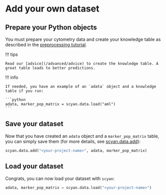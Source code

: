 # Add your own dataset

## Prepare your Python objects

You must prepare your cytometry data and create your knowledge table as described in the [preprocessing tutorial](/tutorials/preprocessing).

!!! tips

    Read our [advice](/advanced/advice) to create the knowledge table. A great table leads to better predictions.

!!! info

    If needed, you have an example of an `adata` object and a knowledge table if you run:

    ```python
    adata, marker_pop_matrix = scyan.data.load("aml")
    ```

## Save your dataset

Now that you have created an `adata` object and a `marker_pop_matrix` table, you can simply save them (for more details, see [scyan.data.add](/api/datasets/#scyan.data.add)):

```python
scyan.data.add("<your-project-name>", adata, marker_pop_matrix)
```

## Load your dataset

Congrats, you can now load your dataset with `scyan`:

```python
adata, marker_pop_matrix = scyan.data.load("<your-project-name>")
```
